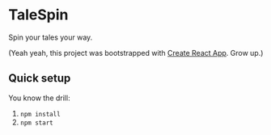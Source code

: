 # TaleSpin

Spin your tales your way.

(Yeah yeah, this project was bootstrapped with [Create React App](https://github.com/facebook/create-react-app). Grow up.)

## Quick setup
You know the drill:

1. `npm install`
2. `npm start`